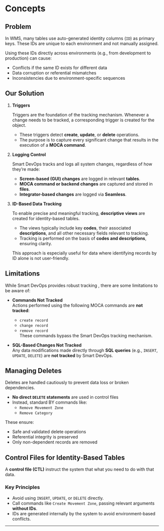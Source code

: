 # Concepts

## Problem
In WMS, many tables use auto-generated identity columns (`ID`) as primary keys. These IDs are unique to each environment and not manually assigned.

Using these IDs directly across environments (e.g., from development to production) can cause:

- Conflicts if the same ID exists for different data
- Data corruption or referential mismatches
- Inconsistencies due to environment-specific sequences

## Our Solution

1. **Triggers**

   Triggers are the foundation of the tracking mechanism. Whenever a change needs to be tracked, a corresponding trigger is created for the object.

    - These triggers detect **create**, **update**, or **delete** operations.
    - The purpose is to capture every significant change that results in the execution of a **MOCA command**.

2. **Logging Control**

    Smart DevOps tracks and logs all system changes, regardless of how they’re made:

    - **Screen-based (GUI) changes** are logged in relevant **tables**.
    - **MOCA command or backend changes** are captured and stored in **files**.
    - **Integrator-based changes**  are logged via **Seamless**.

3. **ID-Based Data Tracking**

    To enable precise and meaningful tracking, **descriptive views** are created for identity-based tables.

    - The views typically include key **codes**, their associated **descriptions**, and all other necessary fields relevant to tracking.
    - Tracking is performed on the basis of **codes and descriptions**, ensuring clarity.

     This approach is especially useful for data  where identifying records by ID alone is not user-friendly.

## Limitations

While Smart DevOps provides robust tracking , there are some limitations to be aware of:

- **Commands Not Tracked**  
  Actions performed using the following MOCA commands are **not tracked**:
  - `create record`
  - `change record`
  - `remove record`  
  These commands bypass the Smart DevOps tracking mechanism.

- **SQL-Based Changes Not Tracked**  
  Any data modifications made directly through **SQL queries** (e.g., `INSERT`, `UPDATE`, `DELETE`) are **not tracked** by Smart DevOps.
## Managing Deletes

Deletes are handled cautiously to prevent data loss or broken dependencies.

- **No direct `DELETE` statements** are used in control files
- Instead, standard BY commands like:
  - `Remove Movement Zone`
  - `Remove Category`

These ensure:

- Safe and validated delete operations
- Referential integrity is preserved
- Only non-dependent records are removed



## Control Files for Identity-Based Tables

A **control file (CTL)** instruct the system that what you need to do with that data.

### Key Principles

- Avoid using `INSERT`, `UPDATE`, or `DELETE` directly.
- Call commands like `Create Movement Zone`, passing relevant arguments **without IDs**.
- IDs are generated internally by the system to avoid environment-based conflicts.


---

<br><br>


